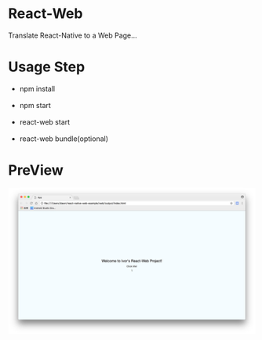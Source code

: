 # React-Web
Translate React-Native to a Web Page...

# Usage Step

 - npm install</br></br>
 - npm start</br></br>
 - react-web start</br></br>
 - react-web bundle(optional)

# PreView
![Ivor](/image/img.png)

